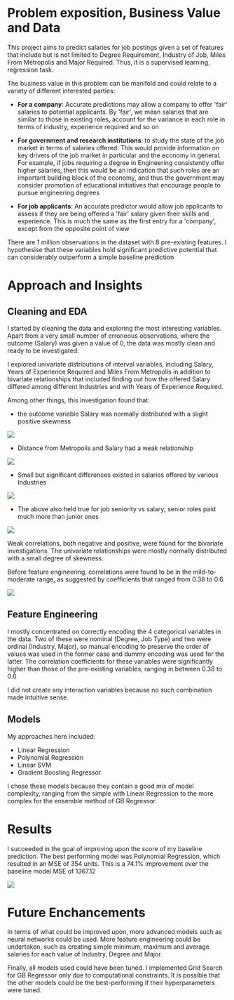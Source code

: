 # Problem exposition, Business Value and Data

This project aims to predict salaries for job postings given a set of features that include but is not limited to Degree Requirement, Industry of Job, Miles From Metropolis and Major Required. Thus, it is a supervised learning, regression task.

The business value in this problem can be manifold and could relate to a variety of different interested parties:

- **For a company**: Accurate predictions may allow a company to offer 'fair' salaries to potential applicants. By 'fair', we mean salaries that are similar to those in existing roles, account for the variance in each role in terms of industry, experience required and so on


- **For government and research institutions**: to study the state of the job market in terms of salaries offered. This would provide information on key drivers of the job market in particular and the economy in general. For example, if jobs requiring a degree in Engineering consistently offer higher salaries, then this would be an indication that such roles are an important building block of the economy, and thus the government may consider promotion of educational initiatives that encourage people to pursue engineering degrees


- **For job applicants**: An accurate predictor would allow job applicants to assess if they are being offered a 'fair' salary given their skills and experience. This is much the same as the first entry for a 'company', except from the opposite point of view

There are 1 million observations in the dataset with 8 pre-existing features. I hypothesise that these variables hold significant predictive potential that can considerably outperform a simple baseline prediction

# Approach and Insights

## Cleaning and EDA

I started by cleaning the data and exploring the most interesting variables. Apart from a very small number of erroneous observations, where the outcome (Salary) was given a value of 0, the data was mostly clean and ready to be investigated.

I explored univariate distributions of interval variables, including Salary, Years of Experience Required and Miles From Metropolis in addition to bivariate relationships that included finding out how the offered Salary differed among different Industries and with Years of Experience Required.

Among other things, this investigation found that:

- the outcome variable Salary was normally distributed with a slight positive skewness

![](images/salary_dist.png)

- Distance from Metropolis and Salary had a weak relationship

![](images/miles_salary.png)

- Small but significant differences existed in salaries offered by various Industries

![](images/industry_salary.png)

- The above also held true for job seniority vs salary; senior roles paid much more than junior ones

 ![](images/job_salary.png)


Weak correlations, both negative and positive, were found for the bivariate investigations. The univariate relationships were mostly normally distributed with a small degree of skewness.

Before feature engineering, correlations were found to be in the mild-to-moderate range, as suggested by coefficients that ranged from 0.38 to 0.6.

![](images/correlations.png)

## Feature Engineering

I mostly concentrated on correctly encoding the 4 categorical variables in the data. Two of these were nominal (Degree, Job Type) and two were ordinal (Industry, Major), so manual encoding to preserve the order of values was used in the former case and dummy encoding was used for the latter. The correlation coefficients for these variables were significantly higher than those of the pre-existing variables, ranging in between 0.38 to 0.6

I did not create any interaction variables because no such combination made intuitive sense.


## Models

My approaches here included:

- Linear Regression
- Polynomial Regression
- Linear SVM
- Gradient Boosting Regressor

I chose these models because they contain a good mix of model complexity, ranging from the simple with Linear Regression to the more complex for the ensemble method of GB Regressor.

# Results

I succeeded in the goal of improving upon the score of my baseline prediction. The best performing model was Polynomial Regression, which resulted in an MSE of 354 units. This is a 74.1% improvement over the baseline model MSE of 1367.12

![](images/model_performance.png)

# Future Enchancements

In terms of what could be improved upon, more advanced models such as neural networks could be used. More feature engineering could be undertaken, such as creating simple minimum, maximum and average salaries for each value of Industry, Degree and Major.

Finally, all models used could have been tuned. I implemented Grid Search for GB Regressor only due to computational constraints. It is possible that the other models could be the best-performing if their hyperparameters were tuned.
